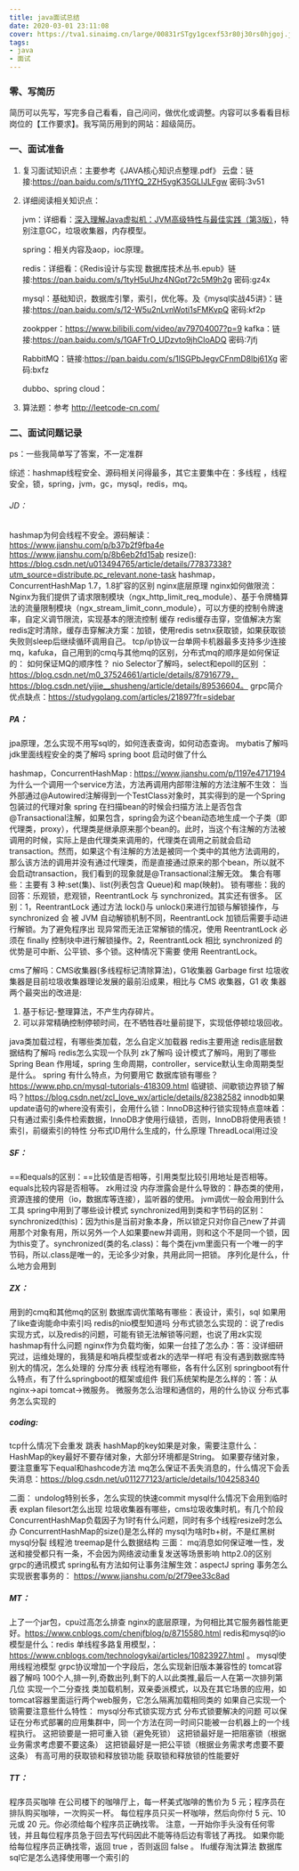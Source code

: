 ```yaml
---
title: java面试总结
date: 2020-03-01 23:11:08
cover: https://tva1.sinaimg.cn/large/00831rSTgy1gcexf53r80j30rs0hjgoj.jpg
tags:
- java
- 面试
---
```




### 零、写简历

简历可以先写，写完多自己看看，自己问问，做优化或调整。内容可以多看看目标岗位的【工作要求】。我写简历用到的网站：超级简历。

### 一、面试准备

1. 复习面试知识点：主要参考《JAVA核心知识点整理.pdf》 云盘：链接:https://pan.baidu.com/s/11YfQ_2ZH5ygK35GLlJLFgw  密码:3v51

2. 详细阅读相关知识点：

   jvm：详细看：[深入理解Java虚拟机：JVM高级特性与最佳实践（第3版）](https://item.jd.com/12607299.html)，特别注意GC，垃圾收集器，内存模型。

   spring：相关内容及aop，ioc原理。

   redis：详细看：《Redis设计与实现 数据库技术丛书.epub》链接:https://pan.baidu.com/s/1tyH5uUhz4NGpt72c5M9h2g  密码:gz4x

   mysql：基础知识，数据库引擎，索引，优化等。及《mysql实战45讲》：链接:https://pan.baidu.com/s/12-W5u2nLvnWoti1sFMKvpQ  密码:kf2p

   zookpper：https://www.bilibili.com/video/av79704007?p=9
   kafka：链接:https://pan.baidu.com/s/1GAFTrO_UDzvto9jhCIoADQ  密码:7jfj

   RabbitMQ：链接:https://pan.baidu.com/s/1lSGPbJegvCFnmD8lbj61Xg  密码:bxfz

   dubbo、spring cloud：

3. 算法题：参考 http://leetcode-cn.com/



### 二、面试问题记录

ps：一些我简单写了答案，不一定准群

综述：hashmap线程安全、源码相关问得最多，其它主要集中在：多线程 ，线程安全，锁，spring，jvm，gc，mysql，redis，mq。

###### JD：

hashmap为何会线程不安全。源码解读：
https://www.jianshu.com/p/b37b2f9fba4e
https://www.jianshu.com/p/8b6eb2fd15ab 
resize(): https://blog.csdn.net/u013494765/article/details/77837338?utm_source=distribute.pc_relevant.none-task 
hashmap，ConcurrentHashMap 1.7，1.8扩容的区别 
nginx底层原理
nginx如何做限流：Nginx为我们提供了请求限制模块（ngx_http_limit_req_module）、基于令牌桶算法的流量限制模块（ngx_stream_limit_conn_module），可以方便的控制令牌速率，自定义调节限流，实现基本的限流控制
缓存
redis缓存击穿，空值解决方案
redis定时清除，缓存击穿解决方案：加锁，使用redis setnx获取锁，如果获取锁失败则sleep后继续循环调用自己。
tcp/ip协议一台单网卡机器最多支持多少连接
mq，kafuka，自己用到的cmq与其他mq的区别，分布式mq的顺序是如何保证的：
如何保证MQ的顺序性？
nio Selector了解吗，select和epoll的区别 ：https://blog.csdn.net/m0_37524661/article/details/87916779，https://blog.csdn.net/yijie__shusheng/article/details/89536604。
grpc简介优点缺点：https://studygolang.com/articles/21897?fr=sidebar 

##### PA：

jpa原理，怎么实现不用写sql的，如何连表查询，如何动态查询。
mybatis了解吗
jdk里面线程安全的类了解吗
spring boot 启动时做了什么

hashmap，ConcurrentHashMap :  https://www.jianshu.com/p/1197e4717194
为什么一个调用一个service方法，方法再调用内部带注解的方法注解不生效：
当外部通过@Autowired注解得到一个TestClass对象时，其实得到的是一个Spring包装过的代理对象
spring 在扫描bean的时候会扫描方法上是否包含@Transactional注解，如果包含，spring会为这个bean动态地生成一个子类（即代理类，proxy），代理类是继承原来那个bean的。此时，当这个有注解的方法被调用的时候，实际上是由代理类来调用的，代理类在调用之前就会启动transaction。然而，如果这个有注解的方法是被同一个类中的其他方法调用的，那么该方法的调用并没有通过代理类，而是直接通过原来的那个bean，所以就不会启动transaction，我们看到的现象就是@Transactional注解无效。
集合有哪些：主要有 3 种:set(集)、list(列表包含 Queue)和 map(映射)。
锁有哪些：我的回答：乐观锁，悲观锁，ReentrantLock 与 synchronized。其实还有很多。
区别：1，ReentrantLock 通过方法 lock()与 unlock()来进行加锁与解锁操作，与 synchronized 会
被 JVM 自动解锁机制不同，ReentrantLock 加锁后需要手动进行解锁。为了避免程序出
现异常而无法正常解锁的情况，使用 ReentrantLock 必须在 finally 控制块中进行解锁操作。2，ReentrantLock 相比 synchronized 的优势是可中断、公平锁、多个锁。这种情况下需要
 使用 ReentrantLock。

cms了解吗：CMS收集器(多线程标记清除算法)，G1收集器
Garbage first 垃圾收集器是目前垃圾收集器理论发展的最前沿成果，相比与 CMS 收集器，G1 收 集器两个最突出的改进是:
1. 基于标记-整理算法，不产生内存碎片。
2. 可以非常精确控制停顿时间，在不牺牲吞吐量前提下，实现低停顿垃圾回收。

java类加载过程，有哪些类加载，怎么自定义加载器
redis主要用途
redis底层数据结构了解吗
redis怎么实现一个队列
zk了解吗
设计模式了解吗，用到了哪些
Spring Bean 作用域，spring 生命周期，controller，service默认生命周期类型是什么。
spring 有什么特点，为何要用它
数据库锁有哪些？https://www.php.cn/mysql-tutorials-418309.html
临键锁、间歇锁边界锁了解吗？https://blog.csdn.net/zcl_love_wx/article/details/82382582
innodb如果update语句的where没有索引，会用什么锁：InnoDB这种行锁实现特点意味着：只有通过索引条件检索数据，InnoDB才使用行级锁，否则，InnoDB将使用表锁！
索引，前缀索引的特性
分布式ID用什么生成的，什么原理
ThreadLocal用过没

##### SF：

==和equals的区别：==比较值是否相等，引用类型比较引用地址是否相等。equals比较内容是否相等。
zk用过没
内存泄露会是什么导致的：静态类的使用，资源连接的使用（io，数据库等连接），监听器的使用。
jvm调优一般会用到什么工具
spring中用到了哪些设计模式
synchronized用到类和字节码的区别：synchronized(this)：因为this是当前对象本身，所以锁定只对你自己new了并调用那个对象有用，所以另外一个人如果要new并调用，则和这个不是同一个锁，因为this变了。synchronized(类的名.class)：每个类在jvm里面只有一个唯一的字节码，所以.class是唯一的，无论多少对象，共用此同一把锁。
序列化是什么，什么地方会用到

##### ZX：

用到的cmq和其他mq的区别
数据库调优策略有哪些：表设计，索引，sql
如果用了like查询能命中索引吗
redis的nio模型知道吗
分布式锁怎么实现的：说了redis实现方式，以及redis的问题，可能有锁无法解锁等问题，也说了用zk实现
hashmap有什么问题
nginx作为负载均衡，如果一台挂了怎么办：答：没详细研究过，运维处理的，我猜是和哨兵模型或者zk的选举一样吧
有没有遇到数据库特别大的情况，怎么处理的
分库分表
线程池有哪些，各有什么区别
springboot有什么特点，有了什么springboot的框架或组件
我们系统架构是怎么样的：答：从nginx->api tomcat->微服务。
微服务怎么治理和通信的，用的什么协议
分布式事务怎么实现的

##### coding:

tcp什么情况下会重发
跳表
hashMap的key如果是对象，需要注意什么：HashMap的key最好不要存储对象，大部分环境都是String。
如果要存储对象，要注意重写下equal和hashcode方法
mq怎么保证不丢失消息的，什么情况下会丢失消息：https://blog.csdn.net/u011277123/article/details/104258340 

二面：
undolog特别长多，怎么实现的快速commit
mysql什么情况下会用到临时表
explan filesort怎么出现
垃圾收集器有哪些，cms垃圾收集时机，有几个阶段
ConcurrentHashMap负载因子为1时有什么问题，同时有多个线程resize时怎么办
ConcurrentHashMap的size()是怎么样的
mysql为啥时b+树，不是红黑树
mysql分裂
线程池
treemap是什么数据结构
三面：
mq消息如何保证唯一性，发送和接受都只有一条，不会因为网络波动重复发送等场景影响
http2.0的区别
grpc的通讯模式
spring私有方法如何让事务注解生效：aspectJ
spring 事务怎么实现嵌套事务的： https://www.jianshu.com/p/2f79ee33c8ad

##### MT：

上了一个jar包，cpu过高怎么排查
nginx的底层原理，为何相比其它服务器性能更好。https://www.cnblogs.com/chenjfblog/p/8715580.html 
redis和mysql的io模型是什么：redis 单线程多路复用模型，：https://www.cnblogs.com/technologykai/articles/10823927.html 。 mysql使用线程池模型
grpc协议增加一个字段后，怎么实现新旧版本兼容性的
tomcat容器了解吗
100个人,排一列,奇数出列,剩下的人以此类推,最后一人在第一次排列第几位
实现一个二分查找
类加载机制，双亲委派模式，以及在其它场景的应用，如tomcat容器里面运行两个web服务，它怎么隔离加载相同类的
如果自己实现一个锁需要注意些什么特性：
mysql分布式锁实现方式
分布式锁要解决的问题
可以保证在分布式部署的应用集群中，同一个方法在同一时间只能被一台机器上的一个线程执行。
这把锁要是一把可重入锁（避免死锁）
这把锁最好是一把阻塞锁（根据业务需求考虑要不要这条）
这把锁最好是一把公平锁（根据业务需求考虑要不要这条）
有高可用的获取锁和释放锁功能
获取锁和释放锁的性能要好

##### TT：

程序员买咖啡
在公司楼下的咖啡厅上，每一杯美式咖啡的售价为 5 元；程序员在排队购买咖啡，一次购买一杯。
每位程序员只买一杯咖啡，然后向你付 5 元、10 元或 20 元。你必须给每个程序员正确找零。
注意，一开始你手头没有任何零钱，并且每位程序员急于回去写代码因此不能等待后边有零钱了再找。
如果你能给每位程序员正确找零，返回 true ，否则返回 false 。
lfu缓存淘汰算法
数据库sql它是怎么选择使用哪一个索引的

